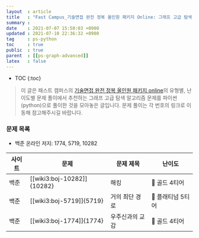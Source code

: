 ```yaml
---
layout  : article
title   : "Fast Campus_기술면접 완전 정복 올인원 패키지 Online: 그래프 고급 탐색 알고리즘"
summary : 
date    : 2021-07-07 15:50:03 +0900
updated : 2021-07-10 22:36:32 +0900
tag     : ps-python
toc     : true
public  : true
parent  : [[ps-graph-advanced]]
latex   : false
---
```

* TOC
{:toc}

> 이 글은 패스트 캠퍼스의 [기술면접 완전 정복 올인원 패키지 online](https://fastcampus.co.kr/dev_online_algo)의 유형별, 난이도별 문제 풀이에서 추천하는 그래프 고급 탐색 알고리즘 문제를 파이썬(python)으로 풀이한 것을 모아놓은 글입니다. 문제 풀이는 각 번호의 링크로 이동해 참고해주시길 바랍니다.

### 문제 목록

* 백준 온라인 저지: 1774, 5719, 10282

| 사이트 | 문제                       | 문제 제목       | 난이도            |
| ------ | -------------------------- | --------------- | ---------------   |
| 백준   | [[wiki3:boj-10282]]{10282} | 해킹            | 🥇 골드 4티어     |
| 백준   | [[wiki3:boj-5719]]{5719}   | 거의 최단 경로  | 💍 플래티넘 5티어 |
| 백준   | [[wiki3:boj-1774]]{1774}   | 우주신과의 교감 | 🥇 골드 4티어     |
